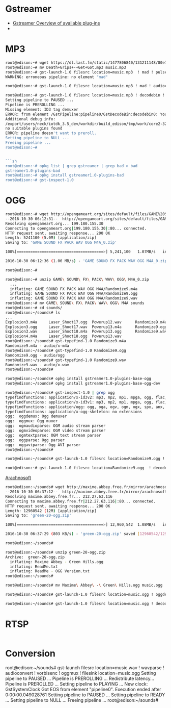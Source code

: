 # Gstreamer

- [Gstreamer Overview of available plug-ins](https://gstreamer.freedesktop.org/documentation/plugins.html)
- [](https://www.mankier.com/1/gst-launch-1.0)

# MP3

```sh
root@edison:~# wget https://dl.last.fm/static/1477806840/131211148/80e73bda617b3f102999b714b5515dc57d8c33986ea28b4a3a8395b62f15700c/Death+Grips+-+Get+Got.mp3
root@edison:~# mv Death+Grips+-+Get+Got.mp3 music.mp3
root@edison:~# gst-launch-1.0 filesrc location=music.mp3  ! mad ! pulsesink
WARNING: erroneous pipeline: no element "mad"
```

```sh
root@edison:~# gst-launch-1.0 filesrc location=music.mp3 ! mad ! audioconvert ! audioresample ! pulsesink
```

```sh
root@edison:~# gst-launch-1.0 filesrc location=music.mp3 ! decodebin ! pulsesink
Setting pipeline to PAUSED ...
Pipeline is PREROLLING ...
Missing element: ID3 tag demuxer
ERROR: from element /GstPipeline:pipeline0/GstDecodeBin:decodebin0: Your GStreamer installation is missing a plug-in.
Additional debug info:
/export/users/neck/iotdk_3.5_dev/workdir/build_edison/tmp/work/core2-32-poky-linux/gstreamer1.0-plugins-base/1.4.1-r0/gst-plugins-base-1.4.1/gst/playback/gstdecodebin2.c(3977): gst_decode_bin_expose (): /GstPipeline:pipeline0/GstDecodeBin:decodebin0:
no suitable plugins found
ERROR: pipeline doesn't want to preroll.
Setting pipeline to NULL ...
Freeing pipeline ...
root@edison:~# 


```sh
root@edison:~# opkg list | grep gstreamer | grep bad > bad
gstreamer1.0-plugins-bad
root@edison:~# opkg install gstreamer1.0-plugins-bad
root@edison:~# gst-inspect-1.0
```

# OGG

```sh
root@edison:~# wget http://opengameart.org/sites/default/files/GAME%20SOUND%20FX%20PACK%20WAV%20OGG%20M4A_0.zip
--2016-10-30 06:12:31--  http://opengameart.org/sites/default/files/GAME%20SOUND%20FX%20PACK%20WAV%20OGG%20M4A_0.zip
Resolving opengameart.org... 199.180.155.30
Connecting to opengameart.org|199.180.155.30|:80... connected.
HTTP request sent, awaiting response... 200 OK
Length: 5241100 (5.0M) [application/zip]
Saving to: 'GAME SOUND FX PACK WAV OGG M4A_0.zip'

100%[======================================>] 5,241,100   1.07MB/s   in 4.7s   

2016-10-30 06:12:36 (1.06 MB/s) - 'GAME SOUND FX PACK WAV OGG M4A_0.zip' saved [5241100/5241100]

root@edison:~# 
```

```sh
root@edison:~# unzip GAME\ SOUND\ FX\ PACK\ WAV\ OGG\ M4A_0.zip
  ...
  inflating: GAME SOUND FX PACK WAV OGG M4A/Randomize9.m4a
  inflating: GAME SOUND FX PACK WAV OGG M4A/Randomize9.ogg
  inflating: GAME SOUND FX PACK WAV OGG M4A/Randomize9.wav
root@edison:~# mv GAME\ SOUND\ FX\ PACK\ WAV\ OGG\ M4A sounds
root@edison:~# cd sounds/ 
root@edison:~/sounds# ls
...
Explosion3.m4a     Laser_Shoot17.ogg  Powerup12.wav      Randomize9.m4a
Explosion3.ogg     Laser_Shoot17.wav  Powerup13.m4a      Randomize9.ogg
Explosion3.wav     Laser_Shoot18.m4a  Powerup13.ogg      Randomize9.wav
Explosion4.m4a     Laser_Shoot18.ogg  Powerup13.wav
root@edison:~/sounds# gst-typefind-1.0 Randomize9.m4a
Randomize9.m4a - audio/x-m4a
root@edison:~/sounds# gst-typefind-1.0 Randomize9.ogg
Randomize9.ogg - audio/ogg
root@edison:~/sounds# gst-typefind-1.0 Randomize9.wav 
Randomize9.wav - audio/x-wav
root@edison:~/sounds# 
```

```sh
root@edison:~/sounds# opkg install gstreamer1.0-plugins-base-ogg
root@edison:~/sounds# opkg install gstreamer1.0-plugins-base-ogg-dev
```

```sh
root@edison:~/sounds# gst-inspect-1.0 | grep ogg 
typefindfunctions: application/x-id3v2: mp3, mp2, mp1, mpga, ogg, flac, tta
typefindfunctions: application/x-id3v1: mp3, mp2, mp1, mpga, ogg, flac, tta
typefindfunctions: application/ogg: ogg, oga, ogv, ogm, ogx, spx, anx, axa, axv
typefindfunctions: application/x-ogg-skeleton: no extensions
ogg:  oggdemux: Ogg demuxer
ogg:  oggmux: Ogg muxer
ogg:  ogmaudioparse: OGM audio stream parser
ogg:  ogmvideoparse: OGM video stream parser
ogg:  ogmtextparse: OGM text stream parser
ogg:  oggparse: Ogg parser
ogg:  oggaviparse: Ogg AVI parser
root@edison:~/sounds# 
```

```sh
root@edison:~/sounds# gst-launch-1.0 filesrc location=Randomize9.ogg ! oggdemux ! vorbisdec ! audioconvert ! audioresample ! pulsesink
```

```sh
root@edison:~# gst-launch-1.0 filesrc location=Randomize9.ogg  ! decodebin ! pulsesink
```

[Arachnosoft](http://www.arachnosoft.com/main/music.php)

```sh
root@edison:~/sounds# wget http://maxime.abbey.free.fr/mirror/arachnosoft/files/music/current/green/green-20-ogg.zip
--2016-10-30 06:37:12--  http://maxime.abbey.free.fr/mirror/arachnosoft/files/music/current/green/green-20-ogg.zip
Resolving maxime.abbey.free.fr... 212.27.63.116
Connecting to maxime.abbey.free.fr|212.27.63.116|:80... connected.
HTTP request sent, awaiting response... 200 OK
Length: 12960542 (12M) [application/zip]
Saving to: 'green-20-ogg.zip'

100%[======================================>] 12,960,542  1.08MB/s   in 16s    

2016-10-30 06:37:29 (803 KB/s) - 'green-20-ogg.zip' saved [12960542/12960542]

root@edison:~/sounds# 
```

```sh
root@edison:~/sounds# unzip green-20-ogg.zip 
Archive:  green-20-ogg.zip
  inflating: Maxime Abbey - Green Hills.ogg
  inflating: ReadMe.txt
  inflating: ReadMe - OGG Version.txt
root@edison:~/sounds# 
```

```sh
root@edison:~/sounds# mv Maxime\ Abbey\ -\ Green\ Hills.ogg music.ogg
```

```sh
root@edison:~/sounds# gst-launch-1.0 filesrc location=music.ogg ! oggdemux ! vorbisdec ! audioconvert ! audioresample ! pulsesink
```

```sh
root@edison:~/sounds# gst-launch-1.0 filesrc location=music.ogg ! decodebin ! pulsesink
```

# RTSP

```sh

```

# Conversion
root@edison:~/sounds# gst-launch filesrc location=music.wav ! wavparse ! audioconvert ! vorbisenc ! oggmux ! filesink location=music.ogg
Setting pipeline to PAUSED ...
Pipeline is PREROLLING ...
Redistribute latency...
Pipeline is PREROLLED ...
Setting pipeline to PLAYING ...
New clock: GstSystemClock
Got EOS from element "pipeline0".
Execution ended after 0:00:00.049028761
Setting pipeline to PAUSED ...
Setting pipeline to READY ...
Setting pipeline to NULL ...
Freeing pipeline ...
root@edison:~/sounds# 
```

